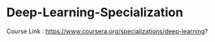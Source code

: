 # Deep-Learning-Specialization

Course Link : https://www.coursera.org/specializations/deep-learning?
